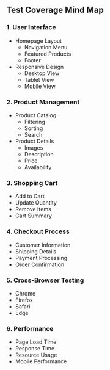 ## Test Coverage Mind Map

### 1. User Interface
- Homepage Layout
  - Navigation Menu
  - Featured Products
  - Footer
- Responsive Design
  - Desktop View
  - Tablet View
  - Mobile View

### 2. Product Management
- Product Catalog
  - Filtering
  - Sorting
  - Search
- Product Details
  - Images
  - Description
  - Price
  - Availability

### 3. Shopping Cart
- Add to Cart
- Update Quantity
- Remove Items
- Cart Summary

### 4. Checkout Process
- Customer Information
- Shipping Details
- Payment Processing
- Order Confirmation

### 5. Cross-Browser Testing
- Chrome
- Firefox
- Safari
- Edge

### 6. Performance
- Page Load Time
- Response Time
- Resource Usage
- Mobile Performance
